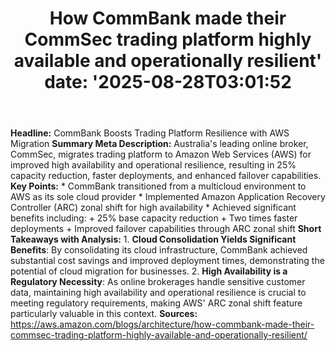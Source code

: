 ﻿---
title: "How CommBank made their CommSec trading platform highly available and operationally resilient'
date: '2025-08-28T03:01:52"
category: "Markets"
summary: ""
slug: "how commbank made their commsec trading platform highly avai"
source_urls:
  - "https://aws.amazon.com/blogs/architecture/how-commbank-made-their-commsec-trading-platform-highly-available-and-operationally-resilient/"
seo:
  title: "How CommBank made their CommSec trading platform highly available and operationally resilient | Hash n Hedge'
  description: '"
  keywords: ["news", "markets", "brief"]
---
**Headline:** CommBank Boosts Trading Platform Resilience with AWS Migration  **Summary Meta Description:** Australia's leading online broker, CommSec, migrates trading platform to Amazon Web Services (AWS) for improved high availability and operational resilience, resulting in 25% capacity reduction, faster deployments, and enhanced failover capabilities.  **Key Points:**  * CommBank transitioned from a multicloud environment to AWS as its sole cloud provider * Implemented Amazon Application Recovery Controller (ARC) zonal shift for high availability * Achieved significant benefits including: 	+ 25% base capacity reduction 	+ Two times faster deployments 	+ Improved failover capabilities through ARC zonal shift  **Short Takeaways with Analysis:**  1. **Cloud Consolidation Yields Significant Benefits**: By consolidating its cloud infrastructure, CommBank achieved substantial cost savings and improved deployment times, demonstrating the potential of cloud migration for businesses. 2. **High Availability is a Regulatory Necessity**: As online brokerages handle sensitive customer data, maintaining high availability and operational resilience is crucial to meeting regulatory requirements, making AWS' ARC zonal shift feature particularly valuable in this context.  **Sources:** https://aws.amazon.com/blogs/architecture/how-commbank-made-their-commsec-trading-platform-highly-available-and-operationally-resilient/ 
